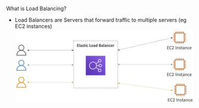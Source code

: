 What is Load Balancing?
- Load Balancers are Servers that forward traffic to multiple servers (eg EC2 instances)
![ELB](ELB.png)


